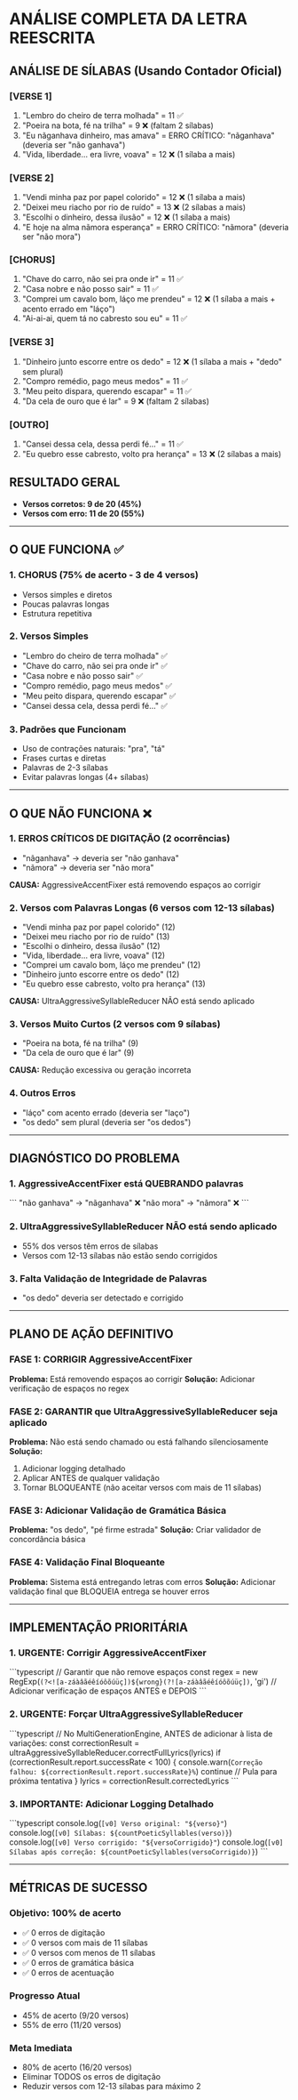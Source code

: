 # ANÁLISE COMPLETA DA LETRA REESCRITA

## ANÁLISE DE SÍLABAS (Usando Contador Oficial)

### [VERSE 1]
1. "Lembro do cheiro de terra molhada" = 11 ✅
2. "Poeira na bota, fé na trilha" = 9 ❌ (faltam 2 sílabas)
3. "Eu nãganhava dinheiro, mas amava" = ERRO CRÍTICO: "nãganhava" (deveria ser "não ganhava")
4. "Vida, liberdade... era livre, voava" = 12 ❌ (1 sílaba a mais)

### [VERSE 2]
1. "Vendi minha paz por papel colorido" = 12 ❌ (1 sílaba a mais)
2. "Deixei meu riacho por rio de ruído" = 13 ❌ (2 sílabas a mais)
3. "Escolhi o dinheiro, dessa ilusão" = 12 ❌ (1 sílaba a mais)
4. "E hoje na alma nãmora esperança" = ERRO CRÍTICO: "nãmora" (deveria ser "não mora")

### [CHORUS]
1. "Chave do carro, não sei pra onde ir" = 11 ✅
2. "Casa nobre e não posso sair" = 11 ✅
3. "Comprei um cavalo bom, láço me prendeu" = 12 ❌ (1 sílaba a mais + acento errado em "láço")
4. "Ai-ai-ai, quem tá no cabresto sou eu" = 11 ✅

### [VERSE 3]
1. "Dinheiro junto escorre entre os dedo" = 12 ❌ (1 sílaba a mais + "dedo" sem plural)
2. "Compro remédio, pago meus medos" = 11 ✅
3. "Meu peito dispara, querendo escapar" = 11 ✅
4. "Da cela de ouro que é lar" = 9 ❌ (faltam 2 sílabas)

### [OUTRO]
1. "Cansei dessa cela, dessa perdi fé..." = 11 ✅
2. "Eu quebro esse cabresto, volto pra herança" = 13 ❌ (2 sílabas a mais)

## RESULTADO GERAL
- **Versos corretos: 9 de 20 (45%)**
- **Versos com erro: 11 de 20 (55%)**

---

## O QUE FUNCIONA ✅

### 1. CHORUS (75% de acerto - 3 de 4 versos)
- Versos simples e diretos
- Poucas palavras longas
- Estrutura repetitiva

### 2. Versos Simples
- "Lembro do cheiro de terra molhada" ✅
- "Chave do carro, não sei pra onde ir" ✅
- "Casa nobre e não posso sair" ✅
- "Compro remédio, pago meus medos" ✅
- "Meu peito dispara, querendo escapar" ✅
- "Cansei dessa cela, dessa perdi fé..." ✅

### 3. Padrões que Funcionam
- Uso de contrações naturais: "pra", "tá"
- Frases curtas e diretas
- Palavras de 2-3 sílabas
- Evitar palavras longas (4+ sílabas)

---

## O QUE NÃO FUNCIONA ❌

### 1. ERROS CRÍTICOS DE DIGITAÇÃO (2 ocorrências)
- "nãganhava" → deveria ser "não ganhava"
- "nãmora" → deveria ser "não mora"

**CAUSA:** AggressiveAccentFixer está removendo espaços ao corrigir

### 2. Versos com Palavras Longas (6 versos com 12-13 sílabas)
- "Vendi minha paz por papel colorido" (12)
- "Deixei meu riacho por rio de ruído" (13)
- "Escolhi o dinheiro, dessa ilusão" (12)
- "Vida, liberdade... era livre, voava" (12)
- "Comprei um cavalo bom, láço me prendeu" (12)
- "Dinheiro junto escorre entre os dedo" (12)
- "Eu quebro esse cabresto, volto pra herança" (13)

**CAUSA:** UltraAggressiveSyllableReducer NÃO está sendo aplicado

### 3. Versos Muito Curtos (2 versos com 9 sílabas)
- "Poeira na bota, fé na trilha" (9)
- "Da cela de ouro que é lar" (9)

**CAUSA:** Redução excessiva ou geração incorreta

### 4. Outros Erros
- "láço" com acento errado (deveria ser "laço")
- "os dedo" sem plural (deveria ser "os dedos")

---

## DIAGNÓSTICO DO PROBLEMA

### 1. AggressiveAccentFixer está QUEBRANDO palavras
\`\`\`
"não ganhava" → "nãganhava" ❌
"não mora" → "nãmora" ❌
\`\`\`

### 2. UltraAggressiveSyllableReducer NÃO está sendo aplicado
- 55% dos versos têm erros de sílabas
- Versos com 12-13 sílabas não estão sendo corrigidos

### 3. Falta Validação de Integridade de Palavras
- "os dedo" deveria ser detectado e corrigido

---

## PLANO DE AÇÃO DEFINITIVO

### FASE 1: CORRIGIR AggressiveAccentFixer
**Problema:** Está removendo espaços ao corrigir
**Solução:** Adicionar verificação de espaços no regex

### FASE 2: GARANTIR que UltraAggressiveSyllableReducer seja aplicado
**Problema:** Não está sendo chamado ou está falhando silenciosamente
**Solução:** 
1. Adicionar logging detalhado
2. Aplicar ANTES de qualquer validação
3. Tornar BLOQUEANTE (não aceitar versos com mais de 11 sílabas)

### FASE 3: Adicionar Validação de Gramática Básica
**Problema:** "os dedo", "pé firme estrada"
**Solução:** Criar validador de concordância básica

### FASE 4: Validação Final Bloqueante
**Problema:** Sistema está entregando letras com erros
**Solução:** Adicionar validação final que BLOQUEIA entrega se houver erros

---

## IMPLEMENTAÇÃO PRIORITÁRIA

### 1. URGENTE: Corrigir AggressiveAccentFixer
\`\`\`typescript
// Garantir que não remove espaços
const regex = new RegExp(`(?<![a-záàâãéêíóôõúüç])${wrong}(?![a-záàâãéêíóôõúüç])`, 'gi')
// Adicionar verificação de espaços ANTES e DEPOIS
\`\`\`

### 2. URGENTE: Forçar UltraAggressiveSyllableReducer
\`\`\`typescript
// No MultiGenerationEngine, ANTES de adicionar à lista de variações:
const correctionResult = ultraAggressiveSyllableReducer.correctFullLyrics(lyrics)
if (correctionResult.report.successRate < 100) {
  console.warn(`Correção falhou: ${correctionResult.report.successRate}%`)
  continue // Pula para próxima tentativa
}
lyrics = correctionResult.correctedLyrics
\`\`\`

### 3. IMPORTANTE: Adicionar Logging Detalhado
\`\`\`typescript
console.log(`[v0] Verso original: "${verso}"`)
console.log(`[v0] Sílabas: ${countPoeticSyllables(verso)}`)
console.log(`[v0] Verso corrigido: "${versoCorrigido}"`)
console.log(`[v0] Sílabas após correção: ${countPoeticSyllables(versoCorrigido)}`)
\`\`\`

---

## MÉTRICAS DE SUCESSO

### Objetivo: 100% de acerto
- ✅ 0 erros de digitação
- ✅ 0 versos com mais de 11 sílabas
- ✅ 0 versos com menos de 11 sílabas
- ✅ 0 erros de gramática básica
- ✅ 0 erros de acentuação

### Progresso Atual
- 45% de acerto (9/20 versos)
- 55% de erro (11/20 versos)

### Meta Imediata
- 80% de acerto (16/20 versos)
- Eliminar TODOS os erros de digitação
- Reduzir versos com 12-13 sílabas para máximo 2
